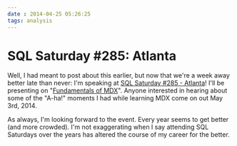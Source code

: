```yaml
---
date : 2014-04-25 05:26:25
tags: analysis
---
```

# SQL Saturday #285: Atlanta

Well, I had meant to post about this earlier, but now that we're a week away better late than never: I'm speaking at [SQL Saturday #285 - Atlanta](http://sqlsaturday.com/285/eventhome.aspx)! I'll be presenting on "[Fundamentals of MDX](http://sqlsaturday.com/viewsession.aspx?sat=285&amp;sessionid=20871)". Anyone interested in hearing about some of the "A-ha!" moments I had while learning MDX come on out May 3rd, 2014.

As always, I'm looking forward to the event. Every year seems to get better (and more crowded). I'm not exaggerating when I say attending SQL Saturdays over the years has altered the course of my career for the better.